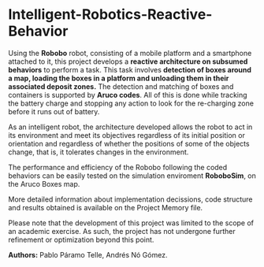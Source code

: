 # Intelligent-Robotics-Reactive-Behavior

Using the **Robobo** robot, consisting of a mobile platform and a smartphone attached to it, this project develops a **reactive architecture on subsumed behaviors** to perform a task. This task involves **detection of boxes around a map, loading the boxes in a platform and unloading them in their associated deposit zones.** The detection and matching of boxes and containers is supported by **Aruco codes**. All of this is done while tracking the battery charge and stopping any action to look for the re-charging zone before it runs out of battery.

As an intelligent robot, the architecture developed allows the robot to act in its environment and meet its objectives regardless of its initial position or orientation and regardless of whether the positions of some of the objects change, that is, it tolerates changes in the environment.

The performance and efficiency of the Robobo following the coded behaviors can be easily tested on the simulation enviroment **RoboboSim**, on the Aruco Boxes map.

More detailed information about implementation decissions, code structure and results obtained is available on the Project Memory file.

Please note that the development of this project was limited to the scope of an academic exercise. As such, the project has not undergone further refinement or optimization beyond this point.

**Authors:** Pablo Páramo Telle, Andrés Nó Gómez.
